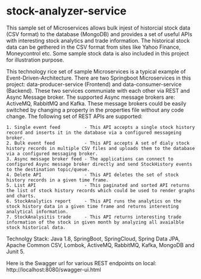 # stock-analyzer-service

This sample set of Microservices allows bulk injest of historcial stock data (CSV format) to the database (MongoDB) and provides a set of useful APIs with interesting stock analytics and trade information. The historical stock data can be gethered in the CSV format from sites like Yahoo Finance, Moneycontrol etc. Some sample stock data is also included in this project for illustration purpose.

This technology rice set of sample Microservices is a typical example of Event-Driven-Architecture. There are two Springboot Microservices in this project: data-producer-service (Frontend) and data-consumer-service (Backend).  These two services communiate with each other via REST and Async Message broker. The supported Async message brokers are: ActiveMQ, RabbitMQ and Kafka. These message brokers could be easily switched by changing a property in the properties file without any code change. The following set of REST APIs are supported:

    1. Single event feed         - This API accepts a single stock history record and inserts it in the database via a configured messageing broker.
    2. Bulk event feed           - This API accepts A set of dialy stock history records in multiple CSV files and uploads them to the database via a configured messaging broker.
    3. Async message broker feed - The applications can connect to configured Async message broker directly and send StockHistory events to the destination topic/queue.
    4. Delete API                - This API deletes the set of stock history records in a given time frame.
    5. List API                  - This paginated and sorted API returns the list of stock history records which could be used to render graphs and charts.
    6. StockAnalytics report     - This API runs the analytics on the stock history data in a given time frame and returns interesting analytical information.
    7. StockAnalysitis trade     - This API returns interesting trade information of the stock in given month by analyzing all avaialble stock historical data.
    
Technolgy Stack: Java 1.8, SpringBoot, SpringCloud, Spring Data JPA, Apache Common CSV, Lombok, ActiveMQ, RabbitMQ, Kafka, MongoDB and Junit 5.


Here is the Swagger url for various REST endpoints on local: http://localhost:8080/swagger-ui.html
  
